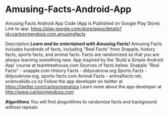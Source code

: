 Amusing-Facts-Android-App
=========================

Amusing Facts Android App Code (App is Published on Google Play Store)
Link to app: https://play.google.com/store/apps/details?id=carlosrmendoza.com.amusingfacts

Description
***Learn and be entertained with Amusing Facts!***
Amusing Facts includes hundreds of facts, including "Real Facts" from Snapple, history facts, sports facts, and animal facts.
Facts are randomized so that you are always learning something new.
App inspired by the 'Build a Simple Android App' course at teamtreehouse.com
Sources of facts below.
Snapple "Real Facts" - snapple.com
History Facts - didyouknow.org
Sports Facts - didyouknow.org, sports-facts.com
Animal Facts - animalfacts.net, sciencekids.co.nz
Follow the app developer on twitter at https://twitter.com/carlosrmendoza
Learn more about the app developer at http://www.carlosrmendoza.com

**Algorithms**
You will find alogorithms to randomize facts and background without repeats
